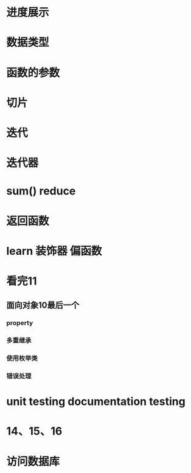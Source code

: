 # 进度展示
# 数据类型
# 函数的参数
# 切片
# 迭代
# 迭代器
# sum() reduce
# 返回函数
# learn 装饰器  偏函数
# 看完11
## 面向对象10最后一个
### property
### 多重继承
### 使用枚举类
### 错误处理
# unit testing documentation testing
# 14、15、16
# 访问数据库
